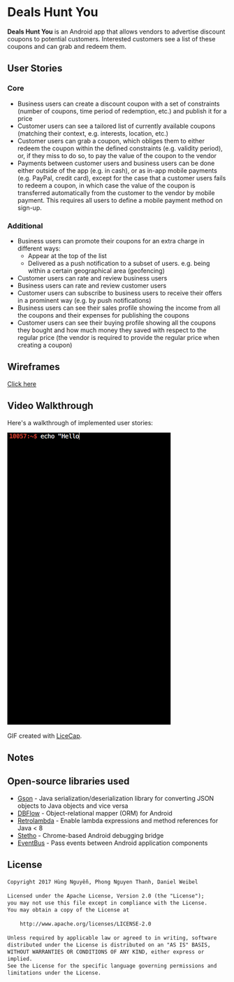 # Deals Hunt You

**Deals Hunt You** is an Android app that allows vendors to advertise discount coupons to potential customers. Interested customers see a list of these coupons and can grab and redeem them.


## User Stories

### Core

- Business users can create a discount coupon with a set of constraints (number of coupons, time period of redemption, etc.) and publish it for a price
- Customer users can see a tailored list of currently available coupons (matching their context, e.g. interests, location, etc.)
- Customer users can grab a coupon, which obliges them to either redeem the coupon within the defined constraints (e.g. validity period), or, if they miss to do so, to pay the value of the coupon to the vendor
- Payments between customer users and business users can be done either outside of the app (e.g. in cash), or as in-app mobile payments (e.g. PayPal, credit card), except for the case that a customer users fails to redeem a coupon, in which case the value of the coupon is transferred automatically from the customer to the vendor by mobile payment. This requires all users to define a mobile payment method on sign-up.

### Additional

- Business users can promote their coupons for an extra charge in different ways:
    - Appear at the top of the list
    - Delivered as a push notification to a subset of users. e.g. being within a certain geographical area (geofencing)
- Customer users can rate and review business users
- Business users can rate and review customer users
- Customer users can subscribe to business users to receive their offers in a prominent way (e.g. by push notifications)
- Business users can see their sales profile showing the income from all the coupons and their expenses for publishing the coupons
- Customer users can see their buying profile showing all the coupons they bought and how much money they saved with respect to the regular price (the vendor is required to provide the regular price when creating a coupon)


## Wireframes

[Click here](http://htmlpreview.github.io/?https://github.com/weibeld/Deals-Wireframes/blob/master/Mockplus/Deals/index.html)


## Video Walkthrough

Here's a walkthrough of implemented user stories:

![Walkthrough](assets/walkthrough.gif)

GIF created with [LiceCap](http://www.cockos.com/licecap/).


## Notes


## Open-source libraries used

- [Gson](https://github.com/google/gson) - Java serialization/deserialization library for converting JSON objects to Java objects and vice versa
- [DBFlow](https://github.com/Raizlabs/DBFlow) - Object-relational mapper (ORM) for Android
- [Retrolambda](https://github.com/evant/gradle-retrolambda) - Enable lambda expressions and method references for Java < 8
- [Stetho](http://facebook.github.io/stetho/) - Chrome-based Android debugging bridge
- [EventBus](http://greenrobot.org/eventbus/) - Pass events between Android application components


## License

    Copyright 2017 Hùng Nguyễn, Phong Nguyen Thanh, Daniel Weibel

    Licensed under the Apache License, Version 2.0 (the "License");
    you may not use this file except in compliance with the License.
    You may obtain a copy of the License at

        http://www.apache.org/licenses/LICENSE-2.0

    Unless required by applicable law or agreed to in writing, software
    distributed under the License is distributed on an "AS IS" BASIS,
    WITHOUT WARRANTIES OR CONDITIONS OF ANY KIND, either express or implied.
    See the License for the specific language governing permissions and
    limitations under the License.